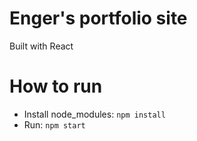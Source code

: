 # Enger's portfolio site
Built with React

# How to run
* Install node_modules: `npm install`
* Run: `npm start`